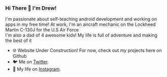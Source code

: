 ### Hi There 👋 I'm Drew!

I'm passionate about self-teaching android development and working on apps in my free time!
At work, I'm an aircraft mechanic on the Lockheed Martin C-130J for the U.S Air Force <br />
I'm also a dad of 4 awesome kids! My life is full of adventure and making the best of it

- 🌐 Website Under Construction! For now, check out my projects here on Github
- 🐦 Me on [Twitter](https://twitter.com/coding_drew).
- 🧍 My life on [Instagram](https://www.instagram.com/drewstephensdesigns).
